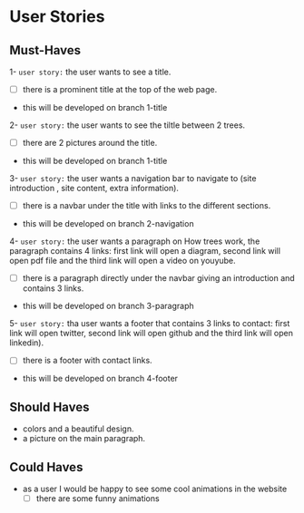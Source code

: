 # User Stories

## Must-Haves

1- `user story:` the user wants to see a title.

- [ ] there is a prominent title at the top of the web page.
- this will be developed on branch 1-title

2- `user story:` the user wants to see the tiltle between 2 trees.

- [ ] there are 2 pictures around the title.
- this will be developed on branch 1-title

3- `user story:` the user wants a navigation bar to navigate to (site introduction
, site content, extra information).

- [ ] there is a navbar under the title with links to the different sections.
- this will be developed on branch 2-navigation

4- `user story:` the user wants a paragraph on How trees work, the paragraph
contains 4 links: first link will open a diagram, second link will open
pdf file and the third link will open a video on youyube.

- [ ]  there is a paragraph directly under the navbar giving an introduction
and contains 3 links.
- this will be developed on branch 3-paragraph

5- `user story:` tha user wants a footer that contains 3 links to contact:
first link will open twitter, second link will open github and
the third link will open linkedin).

- [ ] there is a footer with contact links.
- this will be developed on branch 4-footer

## Should Haves

- colors and a beautiful design.
- a picture on the main paragraph.

## Could Haves

- as a user I would be happy to see some cool animations in the website
  - [ ] there are some funny animations
